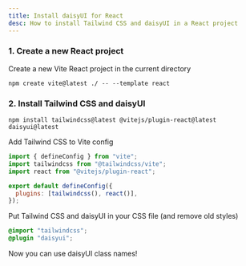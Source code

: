 ```yaml
---
title: Install daisyUI for React
desc: How to install Tailwind CSS and daisyUI in a React project
---
```


<script>
  import Translate from "$components/Translate.svelte"
</script>

### 1. Create a new React project

Create a new Vite React project in the current directory

```sh:Terminal
npm create vite@latest ./ -- --template react
```

### 2. Install Tailwind CSS and daisyUI

```sh:Terminal
npm install tailwindcss@latest @vitejs/plugin-react@latest daisyui@latest
```

Add Tailwind CSS to Vite config

```js:vite.config.js
import { defineConfig } from "vite";
import tailwindcss from "@tailwindcss/vite";
import react from "@vitejs/plugin-react";

export default defineConfig({
  plugins: [tailwindcss(), react()],
});
```

Put Tailwind CSS and daisyUI in your CSS file (and remove old styles)
  
```postcss:src/App.css
@import "tailwindcss";
@plugin "daisyui";
```

Now you can use daisyUI class names!
